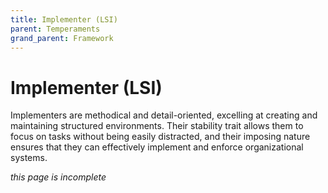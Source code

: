 ```yaml
---
title: Implementer (LSI)
parent: Temperaments
grand_parent: Framework
---
```


# Implementer (LSI)

Implementers are methodical and detail-oriented, excelling at creating and maintaining structured environments. Their stability trait allows them to focus on tasks without being easily distracted, and their imposing nature ensures that they can effectively implement and enforce organizational systems.

*this page is incomplete*


